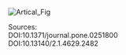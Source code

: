 
![Artical_Fig](https://github.com/user-attachments/assets/3f937d51-1cd9-4ee8-88cf-160b1c71331a)

Sources:<br>
DOI:10.1371/journal.pone.0251800<br>
DOI:10.13140/2.1.4629.2482
